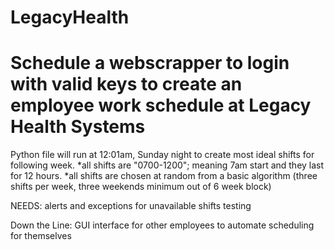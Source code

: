# LegacyHealth
# Schedule a webscrapper to login with valid keys to create an employee work schedule at Legacy Health Systems
Python file will run at 12:01am, Sunday night to create most ideal shifts for following week.
*all shifts are "0700-1200"; meaning 7am start and they last for 12 hours.
*all shifts are chosen at random from a basic algorithm
  (three shifts per week, three weekends minimum out of 6 week block)


NEEDS:
  alerts and exceptions for unavailable shifts
  testing
  
Down the Line:
  GUI interface for other employees to automate scheduling for themselves
